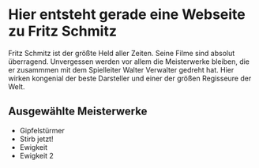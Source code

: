 # Hier entsteht gerade eine Webseite zu Fritz Schmitz

Fritz Schmitz ist der größte Held aller Zeiten. Seine Filme sind absolut überragend. Unvergessen werden vor allem die Meisterwerke bleiben, die er zusammmen mit dem Spielleiter Walter Verwalter gedreht hat. Hier wirken kongenial der beste Darsteller und einer der größen Regisseure der Welt.

## Ausgewählte Meisterwerke

* Gipfelstürmer
* Stirb jetzt!
* Ewigkeit
* Ewigkeit 2


